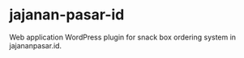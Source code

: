 # jajanan-pasar-id
Web application WordPress plugin for snack box ordering system in jajananpasar.id.
